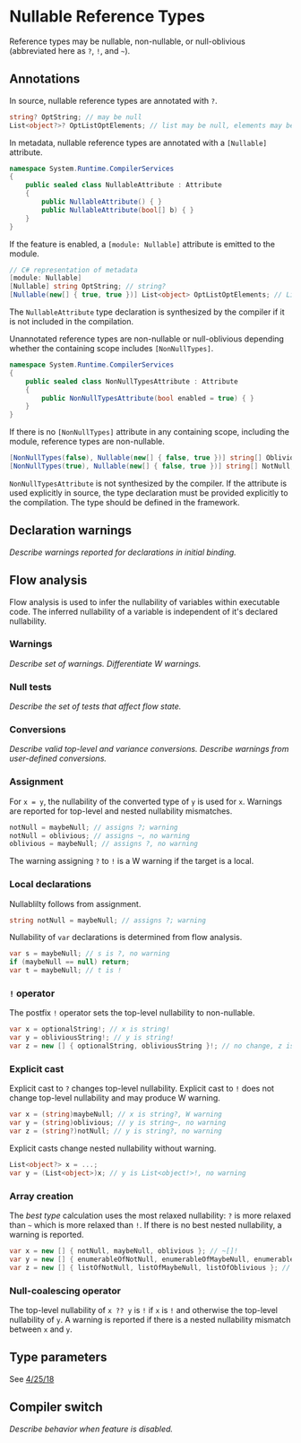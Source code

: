Nullable Reference Types
=========
Reference types may be nullable, non-nullable, or null-oblivious (abbreviated here as `?`, `!`, and `~`).

## Annotations
In source, nullable reference types are annotated with `?`.
```c#
string? OptString; // may be null
List<object?>? OptListOptElements; // list may be null, elements may be null
```
In metadata, nullable reference types are annotated with a `[Nullable]` attribute.
```c#
namespace System.Runtime.CompilerServices
{
    public sealed class NullableAttribute : Attribute
    {
        public NullableAttribute() { }
        public NullableAttribute(bool[] b) { }
    }
}
```
If the feature is enabled, a `[module: Nullable]` attribute is emitted to the module.
```c#
// C# representation of metadata
[module: Nullable]
[Nullable] string OptString; // string?
[Nullable(new[] { true, true })] List<object> OptListOptElements; // List<object?>?
```
The `NullableAttribute` type declaration is synthesized by the compiler if it is not included in the compilation.

Unannotated reference types are non-nullable or null-oblivious depending whether the containing scope includes `[NonNullTypes]`.
```c#
namespace System.Runtime.CompilerServices
{
    public sealed class NonNullTypesAttribute : Attribute
    {
        public NonNullTypesAttribute(bool enabled = true) { }
    }
}
```
If there is no `[NonNullTypes]` attribute in any containing scope, including the module, reference types are non-nullable.
```c#
[NonNullTypes(false), Nullable(new[] { false, true })] string[] Oblivious; // string?[]~
[NonNullTypes(true), Nullable(new[] { false, true })] string[] NotNull; // string?[]!
```
`NonNullTypesAttribute` is not synthesized by the compiler. If the attribute is used explicitly in source, the type declaration must be provided explicitly to the compilation. The type should be defined in the framework.

## Declaration warnings
_Describe warnings reported for declarations in initial binding._

## Flow analysis
Flow analysis is used to infer the nullability of variables within executable code. The inferred nullability of a variable is independent of it's declared nullability.

### Warnings
_Describe set of warnings. Differentiate W warnings._

### Null tests
_Describe the set of tests that affect flow state._

### Conversions
_Describe valid top-level and variance conversions._
_Describe warnings from user-defined conversions._

### Assignment
For `x = y`, the nullability of the converted type of `y` is used for `x`.
Warnings are reported for top-level and nested nullability mismatches.
```c#
notNull = maybeNull; // assigns ?; warning
notNull = oblivious; // assigns ~, no warning
oblivious = maybeNull; // assigns ?, no warning
```
The warning assigning `?` to `!` is a W warning if the target is a local.

### Local declarations
Nullablilty follows from assignment.
```c#
string notNull = maybeNull; // assigns ?; warning
```
Nullability of `var` declarations is determined from flow analysis.
```c#
var s = maybeNull; // s is ?, no warning
if (maybeNull == null) return;
var t = maybeNull; // t is !
```

### `!` operator
The postfix `!` operator sets the top-level nullability to non-nullable.
```c#
var x = optionalString!; // x is string!
var y = obliviousString!; // y is string!
var z = new [] { optionalString, obliviousString }!; // no change, z is string?[]!
```

### Explicit cast
Explicit cast to `?` changes top-level nullability.
Explicit cast to `!` does not change top-level nullability and may produce W warning.
```c#
var x = (string)maybeNull; // x is string?, W warning
var y = (string)oblivious; // y is string~, no warning
var z = (string?)notNull; // y is string?, no warning
```
Explicit casts change nested nullability without warning.
```c#
List<object?> x = ...;
var y = (List<object>)x; // y is List<object!>!, no warning
```

### Array creation
The _best type_ calculation uses the most relaxed nullability: `?` is more relaxed than `~` which is more relaxed than `!`.
If there is no best nested nullability, a warning is reported.
```c#
var x = new [] { notNull, maybeNull, oblivious }; // ~[]!
var y = new [] { enumerableOfNotNull, enumerableOfMaybeNull, enumerableOfOblivious }; // IEnumerable<?>!
var z = new [] { listOfNotNull, listOfMaybeNull, listOfOblivious }; // List<~>!, warning
```

### Null-coalescing operator
The top-level nullability of `x ?? y` is `!` if `x` is `!` and otherwise the top-level nullability of `y`.
A warning is reported if there is a nested nullability mismatch between `x` and `y`.

## Type parameters
See [4/25/18](https://github.com/dotnet/csharplang/blob/master/meetings/2018/LDM-2018-04-25.md)

## Compiler switch
_Describe behavior when feature is disabled._
